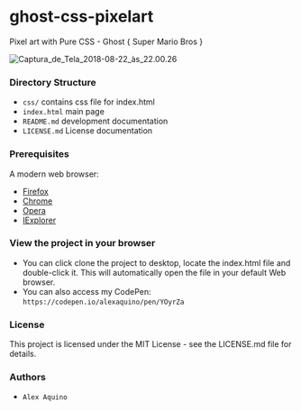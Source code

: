 # ghost-css-pixelart

Pixel art with Pure CSS - Ghost { Super Mario Bros }

![Captura_de_Tela_2018-08-22_às_22.00.26](/uploads/1fafe20c0790edfa50742081f2521e26/Captura_de_Tela_2018-08-22_às_22.00.26.png)


### Directory Structure

* `css/` contains css file for index.html
* `index.html` main page
* `README.md` development documentation
* `LICENSE.md` License documentation


### Prerequisites

A modern web browser:
* [Firefox] 
* [Chrome] 
* [Opera]
* [IExplorer] 

[Firefox]: https://www.mozilla.org/pt-BR/firefox/new/
[Chrome]: https://www.google.com/chrome/
[Opera]: http://www.opera.com/
[IExplorer]: https://www.microsoft.com/pt-br/download/internet-explorer.aspx/


### View the project in your browser

* You can click clone the project to desktop, locate the index.html file and double-click it. This will automatically open the file in your default Web browser. 
* You can also access my CodePen: `https://codepen.io/alexaquino/pen/YOyrZa`

### License

This project is licensed under the MIT License - see the LICENSE.md file for details.

### Authors

* `Alex Aquino`
